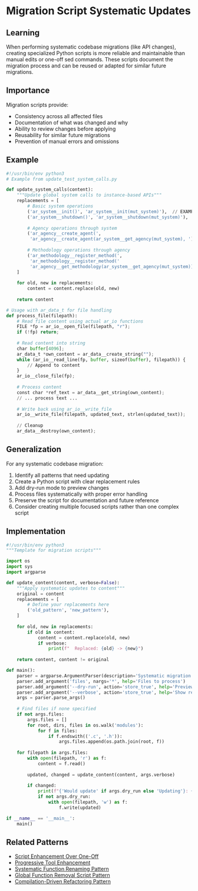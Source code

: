 # Migration Script Systematic Updates

## Learning

When performing systematic codebase migrations (like API changes), creating specialized Python scripts is more reliable and maintainable than manual edits or one-off sed commands. These scripts document the migration process and can be reused or adapted for similar future migrations.

## Importance

Migration scripts provide:
- Consistency across all affected files
- Documentation of what was changed and why
- Ability to review changes before applying
- Reusability for similar future migrations
- Prevention of manual errors and omissions

## Example

```python
#!/usr/bin/env python3
# Example from update_test_system_calls.py

def update_system_calls(content):
    """Update global system calls to instance-based APIs"""
    replacements = [
        # Basic system operations
        ('ar_system__init()', 'ar_system__init(mut_system)'),  // EXAMPLE: Global API no longer exists
        ('ar_system__shutdown()', 'ar_system__shutdown(mut_system)'),  // EXAMPLE: Global API no longer exists
        
        # Agency operations through system
        ('ar_agency__create_agent(', 
         'ar_agency__create_agent(ar_system__get_agency(mut_system), '),
        
        # Methodology operations through agency
        ('ar_methodology__register_method(',
         'ar_methodology__register_method('
         'ar_agency__get_methodology(ar_system__get_agency(mut_system)), ')
    ]
    
    for old, new in replacements:
        content = content.replace(old, new)
    
    return content

# Usage with ar_data_t for file handling
def process_file(filepath):
    # Read file content using actual ar_io functions
    FILE *fp = ar_io__open_file(filepath, "r");
    if (!fp) return;
    
    # Read content into string
    char buffer[4096];
    ar_data_t *own_content = ar_data__create_string("");
    while (ar_io__read_line(fp, buffer, sizeof(buffer), filepath)) {
        // Append to content
    }
    ar_io__close_file(fp);
    
    # Process content
    const char *ref_text = ar_data__get_string(own_content);
    // ... process text ...
    
    # Write back using ar_io__write_file
    ar_io__write_file(filepath, updated_text, strlen(updated_text));
    
    // Cleanup
    ar_data__destroy(own_content);
```

## Generalization

For any systematic codebase migration:
1. Identify all patterns that need updating
2. Create a Python script with clear replacement rules
3. Add dry-run mode to preview changes
4. Process files systematically with proper error handling
5. Preserve the script for documentation and future reference
6. Consider creating multiple focused scripts rather than one complex script

## Implementation

```python
#!/usr/bin/env python3
"""Template for migration scripts"""

import os
import sys
import argparse

def update_content(content, verbose=False):
    """Apply systematic updates to content"""
    original = content
    replacements = [
        # Define your replacements here
        ('old_pattern', 'new_pattern'),
    ]
    
    for old, new in replacements:
        if old in content:
            content = content.replace(old, new)
            if verbose:
                print(f"  Replaced: {old} -> {new}")
    
    return content, content != original

def main():
    parser = argparse.ArgumentParser(description='Systematic migration script')
    parser.add_argument('files', nargs='*', help='Files to process')
    parser.add_argument('--dry-run', action='store_true', help='Preview changes')
    parser.add_argument('--verbose', action='store_true', help='Show replacements')
    args = parser.parse_args()
    
    # Find files if none specified
    if not args.files:
        args.files = []
        for root, dirs, files in os.walk('modules'):
            for f in files:
                if f.endswith(('.c', '.h')):
                    args.files.append(os.path.join(root, f))
    
    for filepath in args.files:
        with open(filepath, 'r') as f:
            content = f.read()
        
        updated, changed = update_content(content, args.verbose)
        
        if changed:
            print(f"{'Would update' if args.dry_run else 'Updating'}: {filepath}")
            if not args.dry_run:
                with open(filepath, 'w') as f:
                    f.write(updated)

if __name__ == '__main__':
    main()
```

## Related Patterns
- [Script Enhancement Over One-Off](script-enhancement-over-one-off.md)
- [Progressive Tool Enhancement](progressive-tool-enhancement.md)
- [Systematic Function Renaming Pattern](systematic-function-renaming-pattern.md)
- [Global Function Removal Script Pattern](global-function-removal-script-pattern.md)
- [Compilation-Driven Refactoring Pattern](compilation-driven-refactoring-pattern.md)